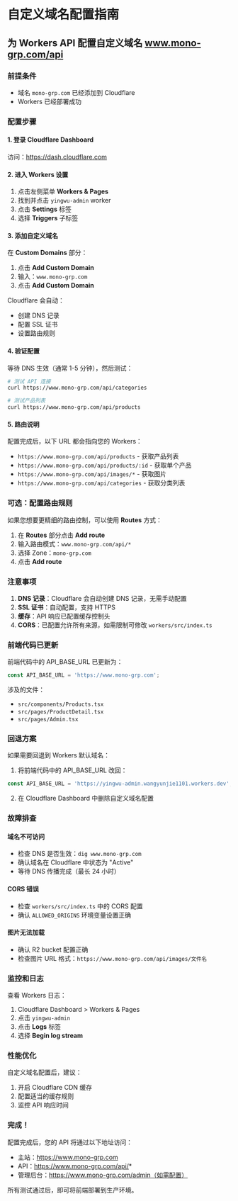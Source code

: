 # 自定义域名配置指南

## 为 Workers API 配置自定义域名 www.mono-grp.com/api

### 前提条件
- 域名 `mono-grp.com` 已经添加到 Cloudflare
- Workers 已经部署成功

### 配置步骤

#### 1. 登录 Cloudflare Dashboard
访问：https://dash.cloudflare.com

#### 2. 进入 Workers 设置
1. 点击左侧菜单 **Workers & Pages**
2. 找到并点击 `yingwu-admin` worker
3. 点击 **Settings** 标签
4. 选择 **Triggers** 子标签

#### 3. 添加自定义域名
在 **Custom Domains** 部分：
1. 点击 **Add Custom Domain**
2. 输入：`www.mono-grp.com`
3. 点击 **Add Custom Domain**

Cloudflare 会自动：
- 创建 DNS 记录
- 配置 SSL 证书
- 设置路由规则

#### 4. 验证配置
等待 DNS 生效（通常 1-5 分钟），然后测试：

```bash
# 测试 API 连接
curl https://www.mono-grp.com/api/categories

# 测试产品列表
curl https://www.mono-grp.com/api/products
```

#### 5. 路由说明
配置完成后，以下 URL 都会指向您的 Workers：

- `https://www.mono-grp.com/api/products` - 获取产品列表
- `https://www.mono-grp.com/api/products/:id` - 获取单个产品
- `https://www.mono-grp.com/api/images/*` - 获取图片
- `https://www.mono-grp.com/api/categories` - 获取分类列表

### 可选：配置路由规则

如果您想要更精细的路由控制，可以使用 **Routes** 方式：

1. 在 **Routes** 部分点击 **Add route**
2. 输入路由模式：`www.mono-grp.com/api/*`
3. 选择 Zone：`mono-grp.com`
4. 点击 **Add route**

### 注意事项

1. **DNS 记录**：Cloudflare 会自动创建 DNS 记录，无需手动配置
2. **SSL 证书**：自动配置，支持 HTTPS
3. **缓存**：API 响应已配置缓存控制头
4. **CORS**：已配置允许所有来源，如需限制可修改 `workers/src/index.ts`

### 前端代码已更新

前端代码中的 API_BASE_URL 已更新为：
```typescript
const API_BASE_URL = 'https://www.mono-grp.com';
```

涉及的文件：
- `src/components/Products.tsx`
- `src/pages/ProductDetail.tsx`
- `src/pages/Admin.tsx`

### 回退方案

如果需要回退到 Workers 默认域名：

1. 将前端代码中的 API_BASE_URL 改回：
```typescript
const API_BASE_URL = 'https://yingwu-admin.wangyunjie1101.workers.dev';
```

2. 在 Cloudflare Dashboard 中删除自定义域名配置

### 故障排查

#### 域名不可访问
- 检查 DNS 是否生效：`dig www.mono-grp.com`
- 确认域名在 Cloudflare 中状态为 "Active"
- 等待 DNS 传播完成（最长 24 小时）

#### CORS 错误
- 检查 `workers/src/index.ts` 中的 CORS 配置
- 确认 `ALLOWED_ORIGINS` 环境变量设置正确

#### 图片无法加载
- 确认 R2 bucket 配置正确
- 检查图片 URL 格式：`https://www.mono-grp.com/api/images/文件名`

### 监控和日志

查看 Workers 日志：
1. Cloudflare Dashboard > Workers & Pages
2. 点击 `yingwu-admin`
3. 点击 **Logs** 标签
4. 选择 **Begin log stream**

### 性能优化

自定义域名配置后，建议：
1. 开启 Cloudflare CDN 缓存
2. 配置适当的缓存规则
3. 监控 API 响应时间

### 完成！

配置完成后，您的 API 将通过以下地址访问：
- 主站：https://www.mono-grp.com
- API：https://www.mono-grp.com/api/*
- 管理后台：https://www.mono-grp.com/admin（如需配置）

所有测试通过后，即可将前端部署到生产环境。

